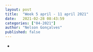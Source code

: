 ```yaml
---
layout: post
title:  "Week 5 april - 11 april 2021"
date:   2021-02-28 08:43:59
categories: ["04-2021"]
author: "Nelson Gonçalves"
published: false
---
```


*
